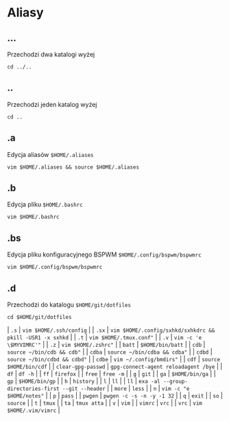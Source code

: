 # Aliasy

## ...

Przechodzi dwa katalogi wyżej

```
cd ../..
```

## ..

Przechodzi jeden katalog wyżej

```
cd ..
```

## .a

Edycja aliasów `$HOME/.aliases`
 
 ```
 vim $HOME/.aliases && source $HOME/.aliases
 ```

## .b

Edycja pliku `$HOME/.bashrc`

```
vim $HOME/.bashrc
```

## .bs

Edycja pliku konfiguracyjnego BSPWM `$HOME/.config/bspwm/bspwmrc`

```
vim $HOME/.config/bspwm/bspwmrc
```

## .d

Przechodzi do katalogu `$HOME/git/dotfiles`

```
cd $HOME/git/dotfiles
```

| `.s`               | `vim $HOME/.ssh/config`                                   |
| `.sx`              | `vim $HOME/.config/sxhkd/sxhkdrc && pkill -USR1 -x sxhkd` |
| `.t`               | `vim $HOME/.tmux.conf"`                                   |
| `.v`               | `vim -c 'e \$MYVIMRC'"`                                   |
| `.z`               | `vim $HOME/.zshrc"`                                       |
| `batt`             | `$HOME/bin/batt`                                          |
| `cdb`              | `source ~/bin/cdb && cdb"`                                |
| `cdba`             | `source ~/bin/cdba && cdba"`                              |
| `cdbd`             | `source ~/bin/cdbd && cdbd"`                              |
| `cdbe`             | `vim ~/.config/bmdirs"`                                   |
| `cdf`              | `source $HOME/bin/cdf`                                    |
| `clear-gpg-passwd` | `gpg-connect-agent reloadagent /bye`                      |
| `df`               | `df -h`                                                   |
| `ff`               | `firefox`                                                 |
| `free`             | `free -m`                                                 |
| `g`                | `git`                                                     |
| `ga`               | `$HOME/bin/ga`                                            |
| `gp`               | `$HOME/bin/gp`                                            |
| `h`                | `history`                                                 |
| `l`                | `ll`                                                      |
| `ll`               | `exa -al --group-directories-first --git --header`        |
| `more`             | `less`                                                    |
| `n`                | `vim -c "e $HOME/notes"`                                  |
| `p`                | `pass`                                                    |
| `pwgen`            | `pwgen -c -s -n -y -1 32`                                 |
| `q`                | `exit`                                                    |
| `so`               | `source`                                                  |
| `t`                | `tmux`                                                    |
| `ta`               | `tmux atta`                                               |
| `v`                | `vim`                                                     |
| `vimrc`            | `vrc`                                                     |
| `vrc`              | `vim $HOME/.vim/vimrc`                                    |
